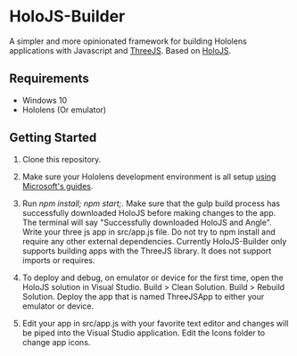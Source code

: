 # HoloJS-Builder
A simpler and more opinionated framework for building Hololens applications with Javascript and [ThreeJS](https://github.com/mrdoob/three.js/). Based on [HoloJS](https://github.com/Microsoft/HoloJS).

## Requirements
* Windows 10
* Hololens (Or emulator)

## Getting Started

1. Clone this repository.

2. Make sure your Hololens development environment is all setup [using Microsoft's guides](https://developer.microsoft.com/en-us/windows/holographic/getting_started).

3. Run *npm install; npm start;*. Make sure that the gulp build process has successfully downloaded HoloJS before making changes to the app. The terminal will say "Successfully downloaded HoloJS and Angle". Write your three js app in src/app.js file. Do not try to npm install and require any other external dependencies. Currently HoloJS-Builder only supports building apps with the ThreeJS library. It does not support imports or requires.

4. To deploy and debug, on emulator or device for the first time, open the HoloJS solution in Visual Studio. Build > Clean Solution. Build > Rebuild Solution. Deploy the app that is named ThreeJSApp to either your emulator or device.

5. Edit your app in src/app.js with your favorite text editor and changes will be piped into the Visual Studio application. Edit the Icons folder to change app icons.

